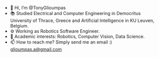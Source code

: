 - 👋 Hi, I’m @TonyGlioumpas
- 📚 Studied Electrical and Computer Engineering in Democritus University of Thrace, Greece and Artificial Intelligence in KU Leuven, Belgium.
- ⚙️ Working as Robotics Software Engineer.
- 👀 Academic interests: Robotics, Computer Vision, Data Science. <!--- 💞️ Looking to collaborate on Computer Vision projects. -->
- 📫 How to reach me? Simply send me an email :) glioumpas.a@gmail.com

<!---
TonyGlioumpas/TonyGlioumpas is a ✨ special ✨ repository because its `README.md` (this file) appears on your GitHub profile.
You can click the Preview link to take a look at your changes.
--->
